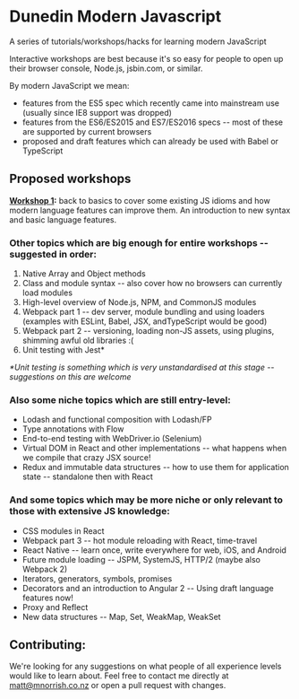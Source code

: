 # Dunedin Modern Javascript

A series of tutorials/workshops/hacks for learning modern JavaScript

Interactive workshops are best because it's so easy for people to open up their browser console, Node.js, jsbin.com, or similar.

By modern JavaScript we mean:

* features from the ES5 spec which recently came into mainstream use (usually since IE8 support was dropped)
* features from the ES6/ES2015 and ES7/ES2016 specs -- most of these are supported by current browsers
* proposed and draft features which can already be used with Babel or TypeScript


## Proposed workshops

__[Workshop 1](workshops/1):__ back to basics to cover some existing JS idioms and how modern language features can improve them. An introduction to new syntax and basic language features.

### Other topics which are big enough for entire workshops -- suggested in order:

1. Native Array and Object methods
2. Class and module syntax -- also cover how no browsers can currently load modules
3. High-level overview of Node.js, NPM, and CommonJS modules
4. Webpack part 1 -- dev server, module bundling and using loaders (examples with ESLint, Babel, JSX, andTypeScript would be good)
5. Webpack part 2 -- versioning, loading non-JS assets, using plugins, shimming awful old libraries :(
5. Unit testing with Jest*

_*Unit testing is something which is very unstandardised at this stage -- suggestions on this are welcome_

### Also some niche topics which are still entry-level:

* Lodash and functional composition with Lodash/FP
* Type annotations with Flow
* End-to-end testing with WebDriver.io (Selenium)
* Virtual DOM in React and other implementations -- what happens when we compile that crazy JSX source!
* Redux and immutable data structures -- how to use them for application state -- standalone then with React

### And some topics which may be more niche or only relevant to those with extensive JS knowledge:

* CSS modules in React
* Webpack part 3 -- hot module reloading with React, time-travel
* React Native -- learn once, write everywhere for web, iOS, and Android
* Future module loading -- JSPM, SystemJS, HTTP/2 (maybe also Webpack 2)
* Iterators, generators, symbols, promises
* Decorators and an introduction to Angular 2 -- Using draft language features now!
* Proxy and Reflect
* New data structures -- Map, Set, WeakMap, WeakSet

## Contributing:

We're looking for any suggestions on what people of all experience levels would like to learn about. Feel free to contact me directly at matt@mnorrish.co.nz or open a pull request with changes.
